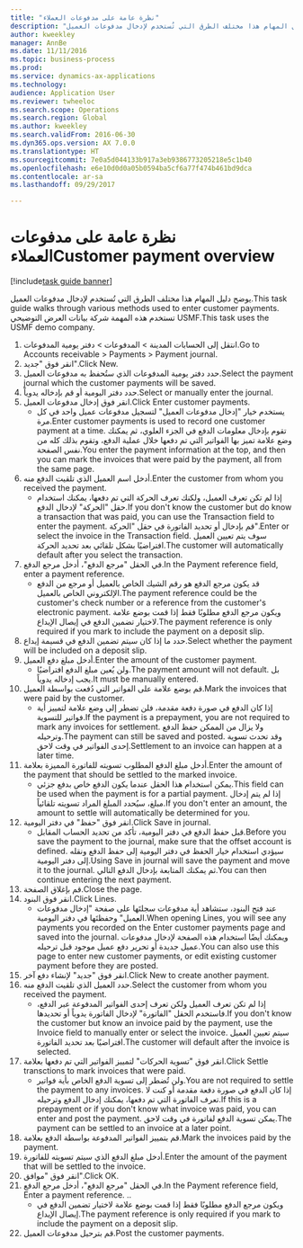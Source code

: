 ```yaml
--- 
title: "نظرة عامة على مدفوعات العملاء"
description: "يوضح دليل المهام هذا مختلف الطرق التي تُستخدم لإدخال مدفوعات العميل."
author: kweekley
manager: AnnBe
ms.date: 11/11/2016
ms.topic: business-process
ms.prod: 
ms.service: dynamics-ax-applications
ms.technology: 
audience: Application User
ms.reviewer: twheeloc
ms.search.scope: Operations
ms.search.region: Global
ms.author: kweekley
ms.search.validFrom: 2016-06-30
ms.dyn365.ops.version: AX 7.0.0
ms.translationtype: HT
ms.sourcegitcommit: 7e0a5d044133b917a3eb9386773205218e5c1b40
ms.openlocfilehash: e6e10d0d0a05b0594ba5cf6a77f474b461bd9dca
ms.contentlocale: ar-sa
ms.lasthandoff: 09/29/2017

---
```

# <a name="customer-payment-overview"></a><span data-ttu-id="c0417-103">نظرة عامة على مدفوعات العملاء</span><span class="sxs-lookup"><span data-stu-id="c0417-103">Customer payment overview</span></span>

[!include[task guide banner](../../includes/task-guide-banner.md)]

<span data-ttu-id="c0417-104">يوضح دليل المهام هذا مختلف الطرق التي تُستخدم لإدخال مدفوعات العميل.</span><span class="sxs-lookup"><span data-stu-id="c0417-104">This task guide walks through various methods used to enter customer payments.</span></span> <span data-ttu-id="c0417-105">تستخدم هذه المهمة شركة بيانات العرض التوضيحي USMF.</span><span class="sxs-lookup"><span data-stu-id="c0417-105">This task uses the USMF demo company.</span></span>

1. <span data-ttu-id="c0417-106">انتقل إلى الحسابات المدينة > المدفوعات‬ > دفتر يومية المدفوعات‬‬.</span><span class="sxs-lookup"><span data-stu-id="c0417-106">Go to Accounts receivable > Payments > Payment journal.</span></span>
2. <span data-ttu-id="c0417-107">انقر فوق "جديد".</span><span class="sxs-lookup"><span data-stu-id="c0417-107">Click New.</span></span>
3. <span data-ttu-id="c0417-108">حدد دفتر يومية المدفوعات الذي ستُحفظ به مدفوعات العميل.</span><span class="sxs-lookup"><span data-stu-id="c0417-108">Select the payment journal which the customer payments will be saved.</span></span>
4. <span data-ttu-id="c0417-109">حدد دفتر اليومية أو قم بإدخاله يدوياً.</span><span class="sxs-lookup"><span data-stu-id="c0417-109">Select or manually enter the journal.</span></span>
5. <span data-ttu-id="c0417-110">انقر فوق إدخال مدفوعات العميل.</span><span class="sxs-lookup"><span data-stu-id="c0417-110">Click Enter customer payments.</span></span>
    * <span data-ttu-id="c0417-111">يستخدم خيار "إدخال مدفوعات العميل" لتسجيل مدفوعات عميل واحد في كل مرة.</span><span class="sxs-lookup"><span data-stu-id="c0417-111">Enter customer payments is used to record one customer payment at a time.</span></span> <span data-ttu-id="c0417-112">تقوم بإدخال معلومات الدفع في الجزء العلوي، ثم يمكنك وضع علامة تميز بها الفواتير التي تم دفعها خلال عملية الدفع، وتقوم بذلك كله من نفس الصفحة.</span><span class="sxs-lookup"><span data-stu-id="c0417-112">You enter the payment information at the top, and then you can mark the invoices that were paid by the payment, all from the same page.</span></span>  
6. <span data-ttu-id="c0417-113">أدخل اسم العميل الذي تلقيت الدفع منه.</span><span class="sxs-lookup"><span data-stu-id="c0417-113">Enter the customer from whom you received the payment.</span></span>
    * <span data-ttu-id="c0417-114">إذا لم تكن تعرف العميل، ولكنك تعرف الحركة التي تم دفعها، يمكنك استخدام حقل "الحركة" لإدخال الدفع.</span><span class="sxs-lookup"><span data-stu-id="c0417-114">If you don't know the customer but do know a transaction that was paid, you can use the Transaction field to enter the payment.</span></span> <span data-ttu-id="c0417-115">قم بإدخال أو تحديد الفاتورة في حقل "الحركة".</span><span class="sxs-lookup"><span data-stu-id="c0417-115">Enter or select the invoice in the Transaction field.</span></span> <span data-ttu-id="c0417-116">سوف يتم تعيين العميل افتراضيًا بشكل تلقائي بعد تحديد الحركة.</span><span class="sxs-lookup"><span data-stu-id="c0417-116">The customer will automatically default after you select the transaction.</span></span>  
7. <span data-ttu-id="c0417-117">في الحقل "مرجع الدفع"، أدخل مرجع الدفع.</span><span class="sxs-lookup"><span data-stu-id="c0417-117">In the Payment reference field, enter a payment reference.</span></span>
    * <span data-ttu-id="c0417-118">قد يكون مرجع الدفع هو رقم الشيك الخاص بالعميل أو مرجع من الدفع الإلكتروني الخاص بالعميل.</span><span class="sxs-lookup"><span data-stu-id="c0417-118">The payment reference could be the customer's check number or a reference from the customer's electronic payment.</span></span> <span data-ttu-id="c0417-119">ويكون مرجع الدفع مطلوبًا فقط إذا قمت بوضع علامة لاختيار تضمين الدفع في إيصال الإيداع.</span><span class="sxs-lookup"><span data-stu-id="c0417-119">The payment reference is only required if you mark to include the payment on a deposit slip.</span></span>  
8. <span data-ttu-id="c0417-120">حدد ما إذا كان سيتم تضمين الدفع في قسيمة إيداع.</span><span class="sxs-lookup"><span data-stu-id="c0417-120">Select whether the payment will be included on a deposit slip.</span></span> 
9. <span data-ttu-id="c0417-121">أدخل مبلغ دفع العميل.</span><span class="sxs-lookup"><span data-stu-id="c0417-121">Enter the amount of the customer payment.</span></span>
    * <span data-ttu-id="c0417-122">ولن يُعين مبلغ الدفع افتراضيًا.</span><span class="sxs-lookup"><span data-stu-id="c0417-122">The payment amount will not default.</span></span> <span data-ttu-id="c0417-123">بل يجب إدخاله يدوياً.</span><span class="sxs-lookup"><span data-stu-id="c0417-123">It must be manually entered.</span></span>  
10. <span data-ttu-id="c0417-124">قم بوضع علامة على الفواتير التي دُفعت بواسطة العميل.</span><span class="sxs-lookup"><span data-stu-id="c0417-124">Mark the invoices that were paid by the customer.</span></span>
    * <span data-ttu-id="c0417-125">إذا كان الدفع في صورة دفعة مقدمة، فلن تضطر إلى وضع علامة لتمييز أية فواتير للتسوية.</span><span class="sxs-lookup"><span data-stu-id="c0417-125">If the payment is a prepayment, you are not required to mark any invoices for settlement.</span></span> <span data-ttu-id="c0417-126">ولا يزال من الممكن حفظ الدفع وترحيله.</span><span class="sxs-lookup"><span data-stu-id="c0417-126">The payment can still be saved and posted.</span></span> <span data-ttu-id="c0417-127">وقد تحدث تسوية إحدى الفواتير في وقت لاحق.</span><span class="sxs-lookup"><span data-stu-id="c0417-127">Settlement to an invoice can happen at a later time.</span></span>  
11. <span data-ttu-id="c0417-128">أدخل مبلغ الدفع المطلوب تسويته للفاتورة المميزة بعلامة.</span><span class="sxs-lookup"><span data-stu-id="c0417-128">Enter the amount of the payment that should be settled to the marked invoice.</span></span> 
    * <span data-ttu-id="c0417-129">يمكن استخدام هذا الحقل عندما يكون الدفع خاص بدفع جزئي.</span><span class="sxs-lookup"><span data-stu-id="c0417-129">This field can be used when the payment is for a partial payment.</span></span> <span data-ttu-id="c0417-130">إذا لم يتم إدخال مبلغ، سيُحدد المبلغ المراد تسويته تلقائياً.</span><span class="sxs-lookup"><span data-stu-id="c0417-130">If you don't enter an amount, the amount to settle will automatically be determined for you.</span></span>  
12. <span data-ttu-id="c0417-131">انقر فوق "حفظ" في دفتر اليومية.</span><span class="sxs-lookup"><span data-stu-id="c0417-131">Click Save in journal.</span></span>
    * <span data-ttu-id="c0417-132">قبل حفظ الدفع في دفتر اليومية، تأكد من تحديد الحساب المقابل.</span><span class="sxs-lookup"><span data-stu-id="c0417-132">Before you save the payment to the journal, make sure that the offset account is defined.</span></span> <span data-ttu-id="c0417-133">سيؤدي استخدام خيار الحفظ في دفتر اليومية إلى حفظ الدفع ونقله إلى دفتر اليومية.</span><span class="sxs-lookup"><span data-stu-id="c0417-133">Using Save in journal will save the payment and move it to the journal.</span></span> <span data-ttu-id="c0417-134">ثم يمكنك المتابعة بإدخال الدفع التالي.</span><span class="sxs-lookup"><span data-stu-id="c0417-134">You can then continue entering the next payment.</span></span>  
13. <span data-ttu-id="c0417-135">قم بإغلاق الصفحة.</span><span class="sxs-lookup"><span data-stu-id="c0417-135">Close the page.</span></span>
14. <span data-ttu-id="c0417-136">انقر فوق البنود.</span><span class="sxs-lookup"><span data-stu-id="c0417-136">Click Lines.</span></span>
    * <span data-ttu-id="c0417-137">عند فتح البنود، ستشاهد أية مدفوعات سجلتَها على صفحة "إدخال مدفوعات العميل" وحفظتَها في دفتر اليومية.</span><span class="sxs-lookup"><span data-stu-id="c0417-137">When opening Lines, you will see any payments you recorded on the Enter customer payments page and saved into the journal.</span></span> <span data-ttu-id="c0417-138">ويمكنك أيضًا استخدام هذه الصفحة لإدخال مدفوعات عميل جديدة أو تحرير دفع عميل موجود قبل ترحيله.</span><span class="sxs-lookup"><span data-stu-id="c0417-138">You can also use this page to enter new customer payments, or edit existing customer payment before they are posted.</span></span>  
15. <span data-ttu-id="c0417-139">انقر فوق "جديد" لإنشاء دفع آخر.</span><span class="sxs-lookup"><span data-stu-id="c0417-139">Click New to create another payment.</span></span> 
16. <span data-ttu-id="c0417-140">حدد العميل الذي تلقيت الدفع منه.</span><span class="sxs-lookup"><span data-stu-id="c0417-140">Select the customer from whom you received the payment.</span></span>
    * <span data-ttu-id="c0417-141">إذا لم تكن تعرف العميل ولكن تعرف إحدى الفواتير المدفوعة عبر الدفع، فاستخدم الحقل "الفاتورة" لإدخال الفاتورة يدوياً أو تحديدها.</span><span class="sxs-lookup"><span data-stu-id="c0417-141">If you don't know the customer but know an invoice paid by the payment, use the Invoice field to manually enter or select the invoice.</span></span> <span data-ttu-id="c0417-142">سيتم تعيين العميل افتراضيًا بعد تحديد الفاتورة.</span><span class="sxs-lookup"><span data-stu-id="c0417-142">The customer will default after the invoice is selected.</span></span>  
17. <span data-ttu-id="c0417-143">انقر فوق "تسوية الحركات" لتمييز الفواتير التي تم دفعها بعلامة.</span><span class="sxs-lookup"><span data-stu-id="c0417-143">Click Settle transctions to mark invoices that were paid.</span></span>
    * <span data-ttu-id="c0417-144">ولن تُضطر إلى تسوية الدفع الخاص بأية فواتير.</span><span class="sxs-lookup"><span data-stu-id="c0417-144">You are not required to settle the payment to any invoices.</span></span> <span data-ttu-id="c0417-145">إذا كان الدفع في صورة دفعة مقدمة أو كنت لا تعرف الفاتورة التي تم دفعها، يمكنك إدخال الدفع وترحيله.</span><span class="sxs-lookup"><span data-stu-id="c0417-145">If this is a prepayment or if you don't know what invoice was paid, you can enter and post the payment.</span></span> <span data-ttu-id="c0417-146">يمكن تسوية الدفع لفاتورة في وقت لاحق.</span><span class="sxs-lookup"><span data-stu-id="c0417-146">The payment can be settled to an invoice at a later point.</span></span>  
18. <span data-ttu-id="c0417-147">قم بتمييز الفواتير المدفوعة بواسطة الدفع بعلامة.</span><span class="sxs-lookup"><span data-stu-id="c0417-147">Mark the invoices paid by the payment.</span></span> 
19. <span data-ttu-id="c0417-148">أدخل مبلغ الدفع الذي سيتم تسويته للفاتورة.</span><span class="sxs-lookup"><span data-stu-id="c0417-148">Enter the amount of the payment that will be settled to the invoice.</span></span>
20. <span data-ttu-id="c0417-149">انقر فوق "موافق".</span><span class="sxs-lookup"><span data-stu-id="c0417-149">Click OK.</span></span>
21. <span data-ttu-id="c0417-150">في الحقل "مرجع الدفع"، أدخل مرجع الدفع.</span><span class="sxs-lookup"><span data-stu-id="c0417-150">In the Payment reference field, Enter a payment reference.</span></span> <span data-ttu-id="c0417-151">.</span><span class="sxs-lookup"><span data-stu-id="c0417-151">.</span></span>
    * <span data-ttu-id="c0417-152">ويكون مرجع الدفع مطلوبًا فقط إذا قمت بوضع علامة لاختيار تضمين الدفع في إيصال الإيداع.</span><span class="sxs-lookup"><span data-stu-id="c0417-152">The payment reference is only required if you mark to include the payment on a deposit slip.</span></span>  
22. <span data-ttu-id="c0417-153">قم بترحيل مدفوعات العميل.</span><span class="sxs-lookup"><span data-stu-id="c0417-153">Post the customer payments.</span></span> 



